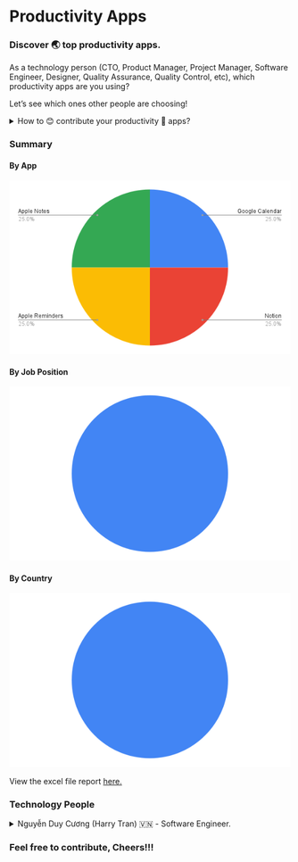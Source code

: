 # Productivity Apps

### Discover 🌏 top productivity apps.

As a technology person (CTO, Product Manager, Project Manager, Software Engineer, Designer, Quality Assurance, Quality Control, etc), which productivity apps are you using?

Let’s see which ones other people are choosing!

<details>
  <summary>How to 😊 contribute your productivity 🚀 apps?</summary>
  
  #### Please kindly only edit ✍️ at **Technology People** section and follow below ⬇️ template.
  ~~~
  <details>
  <summary>Your name Country flag - Current job position.</summary>
  
  - Describe your productivity app and its purpose.
  - ...

  </details>
  ~~~

</details>

### Summary

#### By App

![by app](by_app.png)

#### By Job Position

![by job position](by_job_position.png)

#### By Country

![by country](by_country.png)

View the excel file report [here.](https://docs.google.com/spreadsheets/d/1S3tbzGKTX40qNmMo88tkAPYUshp2uZaoCoAwR2IjXNM/edit?usp=sharing)

### Technology People 

<details>
  <summary>Nguyễn Duy Cương (Harry Tran) 🇻🇳 - Software Engineer.</summary>
  
  - Google Calendar: manage and remind my anniversaries & my works.
  - Notion: take work notes and documents.
  - Apple Reminders: manage and remind personal tasks.
  - Apple Notes: take personal notes.

</details>

### Feel free to contribute, Cheers!!!

